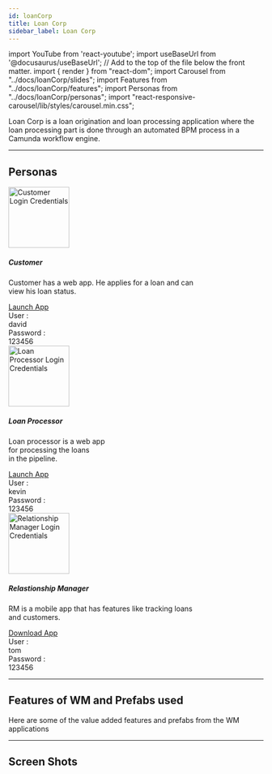 ```yaml
---
id: loanCorp
title: Loan Corp
sidebar_label: Loan Corp
---
```


import YouTube from 'react-youtube';
import useBaseUrl from '@docusaurus/useBaseUrl'; // Add to the top of the file below the front matter.
import { render } from "react-dom";
import Carousel from "../docs/loanCorp/slides";
import Features from "../docs/loanCorp/features";
import Personas from "../docs/loanCorp/personas";
import "react-responsive-carousel/lib/styles/carousel.min.css";


<!-- ## Introduction -->

Loan Corp is a loan origination and loan processing  application where the loan processing part is done through an automated BPM process in a Camunda workflow engine.


---



## Personas

<!-- <Personas /> -->

<section>
  <div className="container">
    <div className="row">
      <div className="col card text--center margin--sm padding--none">
        <div className="card__body">
          <img alt="Customer Login Credentials" src={useBaseUrl('img/loanCorp/customer.png')} height="120px"/>
          <h5 className="margin-bottom--xs">Customer</h5>
          <p className="card-body-descp">Customer has a web app. He applies for a loan and can<br/>view his loan status.</p>
          <a href="http://pkcm4t2v2gzf.cloud.wavemakeronline.com/Herdius/#/myAccount" target="_blank" className="button button--primary button--outline margin-bottom--md">Launch App</a>
          <div className="row">
            <div className="col text--right padding-horiz--xs">
              User :
            </div>
            <div className="col text--left text--semibold padding-horiz--xs">
              david
            </div>
          </div>
          <div className="row">
            <div className="col text--right padding-horiz--xs">
              Password :
            </div>
            <div className="col text--left text--semibold padding-horiz--xs">
              123456
            </div>
          </div>
        </div>
      </div>
      <div className="col card text--center margin--sm padding--none">
        <div className="card__body">            
          <img alt="Loan Processor Login Credentials" src={useBaseUrl('img/loanCorp/loan_processor.png')} height="120px"/>
          <h5 className="margin-bottom--xs">Loan Processor</h5>
          <p className="card-body-descp">Loan processor is a web app<br/> for processing the loans<br/> in the pipeline.</p>
          <a href="http://pk51rnzxw91h.cloud.wavemakeronline.com/LoanProcessor/#/Main" target="_blank" className="button button--primary button--outline margin-bottom--md">Launch App</a>
          <div className="row">
            <div className="col text--right padding-horiz--xs">
              User :
            </div>
            <div className="col text--left text--semibold padding-horiz--xs">
              kevin
            </div>
          </div>
          <div className="row">
            <div className="col text--right padding-horiz--xs">
              Password :
            </div>
            <div className="col text--left text--semibold padding-horiz--xs">
              123456
            </div>
          </div>
        </div>
      </div>
      <div className="col card text--center margin--sm padding--none">
        <div className="card__body">
          <img alt="Relationship Manager Login Credentials" src={useBaseUrl('img/loanCorp/relationship_manager.png')} height="120px"/>
          <h5 className="margin-bottom--xs">Relastionship Manager</h5>
          <p className="card-body-descp">RM is a mobile app that has features like tracking loans<br/> and customers.</p>
          <a href={useBaseUrl('img/loanCorp/loanCorp_RM.apk')} target="_blank" download className="button button--primary button--outline margin-bottom--md">Download App</a>
          <div className="row">
            <div className="col text--right padding-horiz--xs">
              User :
            </div>
            <div className="col text--left text--semibold padding-horiz--xs">
              tom
            </div>
          </div>
          <div className="row">
            <div className="col text--right padding-horiz--xs">
              Password :
            </div>
            <div className="col text--left text--semibold padding-horiz--xs">
              123456
            </div>
          </div>
        </div>
      </div>
    </div>
  </div>
</section>


---

## Features of WM and Prefabs used

Here are some of the value added features and prefabs from the WM applications

<Features />


---


## Screen Shots

<Carousel />


<!-- 
## User Flow of App

![alt text](/img/loanCorp/workflow.svg 'User Flow of Loan Corp App') 

--- -->

<!-- 
## Videos

<YouTube videoId="Fhie1OW8SOY" /> -->


